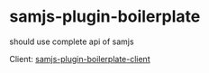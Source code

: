 # samjs-plugin-boilerplate

should use complete api of samjs

Client: [samjs-plugin-boilerplate-client](https://github.com/SAMjs/samjs-plugin-boilerplate-client)
